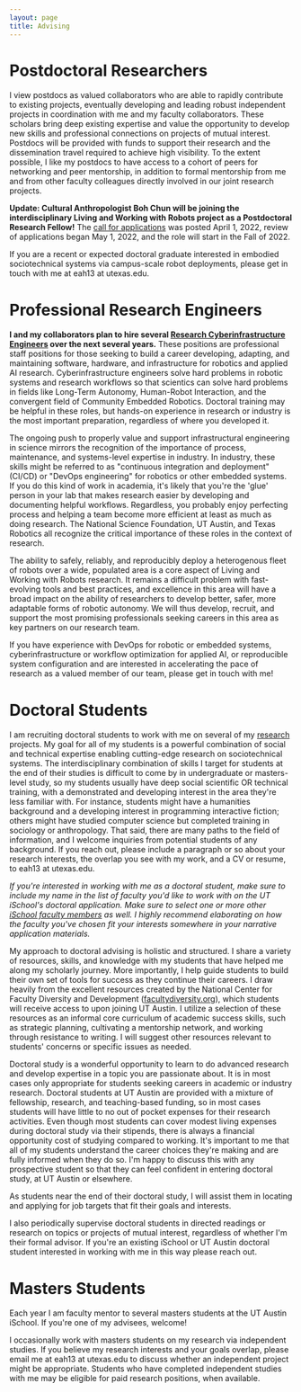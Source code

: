```yaml
---
layout: page
title: Advising
---
```


# Postdoctoral Researchers

I view postdocs as valued collaborators who are able to rapidly contribute to existing projects, eventually developing and leading robust independent projects in coordination with me and my faculty collaborators. These scholars bring deep existing expertise and value the opportunity to develop new skills and professional connections on projects of mutual interest. Postdocs will be provided with funds to support their research and the dissemination travel required to achieve high visibility. To the extent possible, I like my postdocs to have access to a cohort of peers for networking and peer mentorship, in addition to formal mentorship from me and from other faculty colleagues directly involved in our joint research projects.

**Update: Cultural Anthropologist Boh Chun will be joining the interdisciplinary Living and Working with Robots project as a Postdoctoral Research Fellow!** The [call for applications](https://apply.interfolio.com/105047) was posted April 1, 2022, review of applications began May 1, 2022, and the role will start in the Fall of 2022.

If you are a recent or expected doctoral graduate interested in embodied sociotechnical systems via campus-scale robot deployments, please get in touch with me at eah13 at utexas.edu. 


# Professional Research Engineers

**I and my collaborators plan to hire several [Research Cyberinfrastructure Engineers](https://www.nsf.gov/pubs/2022/nsf22052/nsf22052.jsp) over the next several years.** These positions are professional staff positions for those seeking to build a career developing, adapting, and maintaining software, hardware, and infrastructure for robotics and applied AI research. Cyberinfrastructure engineers solve hard problems in robotic systems and research workflows so that scientics can solve hard problems in fields like Long-Term Autonomy, Human-Robot Interaction, and the convergent field of Community Embedded Robotics. Doctoral training may be helpful in these roles, but hands-on experience in research or industry is the most important preparation, regardless of where you developed it. 

The ongoing push to properly value and support infrastructural engineering in science mirrors the recognition of the importance of process, maintenance, and systems-level expertise in industry. In industry, these skills might be referred to as "continuous integration and deployment" (CI/CD) or "DevOps engineering" for robotics or other embedded systems. If you do this kind of work in academia, it's likely that you're the 'glue' person in your lab that makes research easier by developing and documenting helpful workflows. Regardless, you probably enjoy perfecting process and helping a team become more efficient at least as much as doing research. The National Science Foundation, UT Austin, and Texas Robotics all recognize the critical importance of these roles in the context of research. 

The ability to safely, reliably, and reproducibly deploy a heterogenous fleet of robots  over a wide, populated area is a core aspect of Living and Working with Robots research. It remains a difficult problem with fast-evolving tools and best practices, and excellence in this area will have a broad impact on the ability of researchers to develop better, safer, more adaptable forms of robotic autonomy. We will thus develop, recruit, and support the most promising professionals seeking careers in this area as key partners on our research team.

If you have experience with DevOps for robotic or embedded systems, cyberinfrastructure or workflow optimization for applied AI, or reproducible system configuration and are interested in accelerating the pace of research as a valued member of our team, please get in touch with me!

# Doctoral Students

I am recruiting doctoral students to work with me on several of my [research]({{site.baseurl}}/research) projects. My goal for all of my students is a powerful combination of social and technical expertise enabling cutting-edge research on sociotechnical systems. The interdisciplinary combination of skills I target for students at the end of their studies is difficult to come by in undergraduate or masters-level study, so my students usually have deep social scientific OR technical training, with a demonstrated and developing interest in the area they're less familiar with. For instance, students might have a humanities background and a developing interest in programming interactive fiction; others might have studied computer science but completed training in sociology or anthropology. That said, there are many paths to the field of information, and I welcome inquiries from potential students of any background. If you reach out, please include a paragraph or so about your research interests, the overlap you see with my work, and a CV or resume, to eah13 at utexas.edu.

_If you're interested in working with me as a doctoral student, make sure to include my name in the list of faculty you'd like to work with on the UT iSchool's doctoral application. Make sure to select one or more other [iSchool faculty members](https://www.ischool.utexas.edu/people/ischool-faculty-staff-students) as well. I highly recommend elaborating on how the faculty you've chosen fit your interests somewhere in your narrative application materials._

My approach to doctoral advising is holistic and structured. I share a variety of resources, skills, and knowledge with my students that have helped me along my scholarly journey. More importantly, I help guide students to build their own set of tools for success as they continue their careers. I draw heavily from the excellent resources created by the National Center for Faculty Diversity and Development ([facultydiversity.org](https://facultydiversity.org)), which students will receive access to upon joining UT Austin. I utilize a selection of these resources as an informal core curriculum of academic success skills, such as strategic planning, cultivating a mentorship network, and working through resistance to writing. I will suggest other resources relevant to students' concerns or specific issues as needed.

Doctoral study is a wonderful opportunity to learn to do advanced research and develop expertise in a topic you are passionate about. It is in most cases only appropriate for students seeking careers in academic or industry research. Doctoral students at UT Austin are provided with a mixture of fellowship, research, and teaching-based funding, so in most cases students will have little to no out of pocket expenses for their research activities. Even though most students can cover modest living expenses during doctoral study via their stipends, there is always a financial opportunity cost of studying compared to working. It's important to me that all of my students understand the career choices they're making and are fully informed when they do so. I'm happy to discuss this with any prospective student so that they can feel confident in entering doctoral study, at UT Austin or elsewhere.

As students near the end of their doctoral study, I will assist them in locating and applying for job targets that fit their goals and interests.

I also periodically supervise doctoral students in directed readings or research on topics or projects of mutual interest, regardless of whether I'm their formal advisor. If you're an existing iSchool or UT Austin doctoral student interested in working with me in this way please reach out.

# Masters Students

Each year I am faculty mentor to several masters students at the UT Austin iSchool. If you're one of my advisees, welcome!

I occasionally work with masters students on my research via independent studies. If you believe my research interests and your goals overlap, please email me at eah13 at utexas.edu to discuss whether an independent project might be appropriate. Students who have completed independent studies with me may be eligible for paid research positions, when available.

